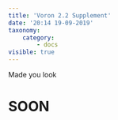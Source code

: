 ```yaml
---
title: 'Voron 2.2 Supplement'
date: '20:14 19-09-2019'
taxonomy:
    category:
        - docs
visible: true
---
```


Made you look



# SOON